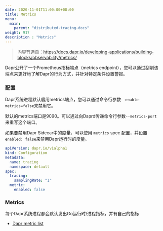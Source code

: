```yaml
---
date: 2020-11-01T11:00:00+08:00
title: Metrics
menu:
  main:
    parent: "distributed-tracing-docs"
weight: 917
description : "Metrics"
---
```


> 内容节选自：https://docs.dapr.io/developing-applications/building-blocks/observability/metrics/

Dapr公开了一个Prometheus指标端点（metrics endpoint），您可以通过刮削该端点来更好地了解Dapr的行为方式，并针对特定条件设置警报。

### 配置

Dapr系统进程默认启用metrics端点，您可以通过命令行参数`--enable-metrics=false`来禁用它。

默认的metrics端口是9090。可以通过向Daprd传递命令行参数`--metrics-port`来重写这个端口。

如果要禁用Dapr Sidecar中的度量，可以使用 `metrics` spec 配置，并设置 `enabled: false`来禁用Dapr运行时的度量。

```yaml
apiVersion: dapr.io/v1alpha1
kind: Configuration
metadata:
  name: tracing
  namespace: default
spec:
  tracing:
    samplingRate: "1"
  metric:
    enabled: false
```

### Metrics

每个Dapr系统进程都会默认发出Go运行时/进程指标，并有自己的指标

- [Dapr metric list](https://github.com/dapr/dapr/blob/master/docs/development/dapr-metrics.md)

